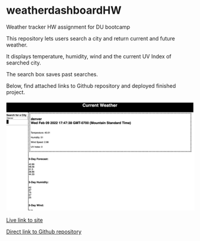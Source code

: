 # weatherdashboardHW
Weather tracker HW assignment for DU bootcamp

This repository lets users search a city and return current and future weather.

It displays temperature, humidity, wind and the current UV Index of searched city.

The search box saves past searches.

Below, find attached links to Github repository and deployed finished project.

![Weather Dashboard site screen shot](./assets/weather.png)

[Live link to site](https://kylejames20.github.io/weatherdashboardHW/)

[Direct link to Github repository](https://github.com/kylejames20/weatherdashboardHW)